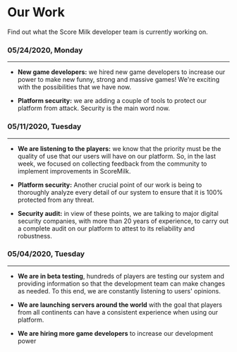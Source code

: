 # Our Work
Find out what the Score Milk developer team is currently working on.

### 05/24/2020, Monday
________________________________________

- **New game developers:** we hired new game developers to increase our power to make new funny, strong and massive games! We're exciting with the possibilities that we have now.

- **Platform security:** we are adding a couple of tools to protect our platform from attack. Security is the main word now.


### 05/11/2020, Tuesday
________________________________________

- **We are listening to the players:** we know that the priority must be the quality of use that our users will have on our platform. So, in the last week, we focused on collecting feedback from the community to implement improvements in ScoreMilk.

- **Platform security:** Another crucial point of our work is being to thoroughly analyze every detail of our system to ensure that it is 100% protected from any threat.

- **Security audit:** in view of these points, we are talking to major digital security companies, with more than 20 years of experience, to carry out a complete audit on our platform to attest to its reliability and robustness.



### 05/04/2020, Tuesday
________________________________________

- **We are in beta testing**, hundreds of players are testing our system and providing information so that the development team can make changes as needed. To this end, we are constantly listening to users' opinions.

- **We are launching servers around the world** with the goal that players from all continents can have a consistent experience when using our platform.

- **We are hiring more game developers** to increase our development power


